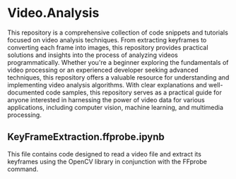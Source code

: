 # Video.Analysis
This repository is a comprehensive collection of code snippets and tutorials focused on video analysis techniques. From extracting keyframes to converting each frame into images, this repository provides practical solutions and insights into the process of analyzing videos programmatically. Whether you're a beginner exploring the fundamentals of video processing or an experienced developer seeking advanced techniques, this repository offers a valuable resource for understanding and implementing video analysis algorithms. With clear explanations and well-documented code samples, this repository serves as a practical guide for anyone interested in harnessing the power of video data for various applications, including computer vision, machine learning, and multimedia processing.

## KeyFrameExtraction.ffprobe.ipynb
This file contains code designed to read a video file and extract its keyframes using the OpenCV library in conjunction with the FFprobe command.
